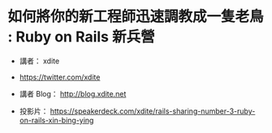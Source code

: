 # 如何將你的新工程師迅速調教成一隻老鳥 : Ruby on Rails 新兵營

* 講者： xdite
* https://twitter.com/xdite

* 講者 Blog： http://blog.xdite.net

* 投影片： https://speakerdeck.com/xdite/rails-sharing-number-3-ruby-on-rails-xin-bing-ying